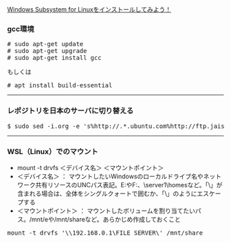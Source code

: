[Windows Subsystem for Linuxをインストールしてみよう！](https://qiita.com/Aruneko/items/c79810b0b015bebf30bb "Windows Subsystem for Linuxをインストールしてみよう！")<br/>

### gcc環境<br/>
<pre>
# sudo apt-get update
# sudo apt-get upgrade
# sudo apt-get install gcc
</pre>

もしくは

<pre>
# apt install build-essential
</pre>

---

### レポジトリを日本のサーバに切り替える
<pre>
$ sudo sed -i.org -e 's%http://.*.ubuntu.com%http://ftp.jaist.ac.jp/pub/Linux%g' /etc/apt/sources.list
</pre>

---

### WSL（Linux）でのマウント

* mount -t drvfs ＜デバイス名＞ ＜マウントポイント＞<br/>
* ＜デバイス名＞ ： マウントしたいWindowsのローカルドライブ名やネットワーク共有リソースのUNCパス表記。E:やF:、\\server1\homesなど。「\」が含まれる場合は、全体をシングルクォートで囲むか、「\\」のようにエスケープする<br/>
* ＜マウントポイント＞ ： マウントしたボリュームを割り当てたいパス。/mnt/eや/mnt/shareなど。あらかじめ作成しておくこと<br/>
<pre>
mount -t drvfs '\\192.168.0.1\FILE_SERVER\' /mnt/share
</pre>
